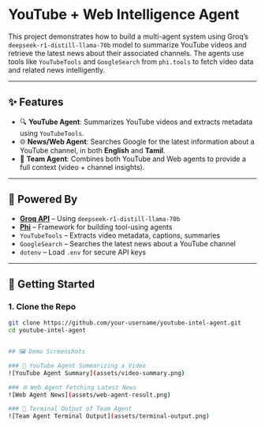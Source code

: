 # YouTube + Web Intelligence Agent

This project demonstrates how to build a multi-agent system using Groq’s `deepseek-r1-distill-llama-70b` model to summarize YouTube videos and retrieve the latest news about their associated channels. The agents use tools like `YouTubeTools` and `GoogleSearch` from `phi.tools` to fetch video data and related news intelligently.

---

## ✨ Features

- 🔍 **YouTube Agent**: Summarizes YouTube videos and extracts metadata using `YouTubeTools`.
- 🌐 **News/Web Agent**: Searches Google for the latest information about a YouTube channel, in both **English** and **Tamil**.
- 🤖 **Team Agent**: Combines both YouTube and Web agents to provide a full context (video + channel insights).

---

## 🧠 Powered By

- **[Groq API](https://groq.com/)** – Using `deepseek-r1-distill-llama-70b`
- **[Phi](https://docs.phi.tools/)** – Framework for building tool-using agents
- `YouTubeTools` – Extracts video metadata, captions, summaries
- `GoogleSearch` – Searches the latest news about a YouTube channel
- `dotenv` – Load `.env` for secure API keys

---

## 🚀 Getting Started

### 1. Clone the Repo

```bash
git clone https://github.com/your-username/youtube-intel-agent.git
cd youtube-intel-agent


## 🖼️ Demo Screenshots

### 🎥 YouTube Agent Summarizing a Video
![YouTube Agent Summary](assets/video-summary.png)

### 🌐 Web Agent Fetching Latest News
![Web Agent News](assets/web-agent-result.png)

### 🧠 Terminal Output of Team Agent
![Team Agent Terminal Output](assets/terminal-output.png)

